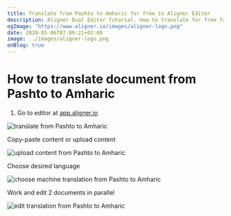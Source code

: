 ```yaml
---
title: Translate from Pashto to Amharic for free in Aligner Editor
description: Aligner Dual Editor Tutorial. How to translate for free from Pashto to Amharic. Aligner is multilingual document management platform. 
ogImage: "https://www.aligner.io/images/aligner-logo.png"
date: 2020-05-06T07:09:21+03:00
image: ../images/aligner-logo.png
onBlog: true
---
```


# How to translate document from Pashto to Amharic

1. Go to editor at [app.aligner.io](https://app.aligner.io "Aligner App web page")

![translate from Pashto to Amharic](../aligner-blank-editor.png "translate from Pashto to Amharic")

Copy-paste content or upload content

![upload content from Pashto to Amharic](../aligner-uploaded-document.png "upload content from Pashto to Amharic")

Choose desired language

![choose machine translation from Pashto to Amharic](../aligner-language-dropdown.png "choose machine translation from Pashto to Amharic")

Work and edit 2 documents in parallel

![edit translation from Pashto to Amharic](../aligner-double-sitded-editor.png "edit translation from Pashto to Amharic")

